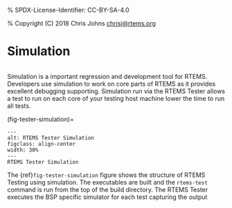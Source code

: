 % SPDX-License-Identifier: CC-BY-SA-4.0

% Copyright (C) 2018 Chris Johns <chrisj@rtems.org>

# Simulation

```{index} Simulation, Testing
```

Simulation is a important regression and development tool for RTEMS. Developers
use simulation to work on core parts of RTEMS as it provides excellent
debugging supporting. Simulation run via the RTEMS Tester allows a test to run
on each core of your testing host machine lower the time to run all tests.

(fig-tester-simulation)=

```{figure} ../../images/user/test-simulation.png
---
alt: RTEMS Tester Simulation
figclass: align-center
width: 30%
---
RTEMS Tester Simulation
```

The {ref}`fig-tester-simulation` figure shows the structure of RTEMS Testing
using simulation. The executables are built and the `rtems-test` command is
run from the top of the build directory. The RTEMS Tester executes the
BSP specific simulator for each test capturing the output
